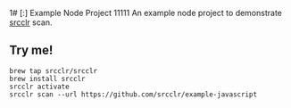 1# [:] Example Node Project
11111
An example node project to demonstrate [srcclr](https://www.srcclr.com) scan.

## Try me!

```
brew tap srcclr/srcclr
brew install srcclr
srcclr activate
srcclr scan --url https://github.com/srcclr/example-javascript
```
